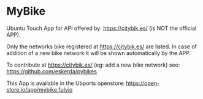 # MyBike

Ubuntu Touch App for API offered by: https://citybik.es/ (is NOT the official APP).

Only the networks bike registered at https://citybik.es/ are listed. In case of addition of a new bike network it will be shown automatically by the APP.

To contribute at https://citybik.es/ (eg: add a new bike network) see: https://github.com/eskerda/pybikes

This App is available in the Ubports openstore: https://open-store.io/app/mybike.fulvio
